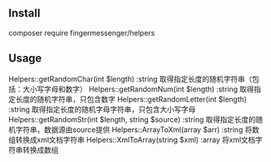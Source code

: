 ## Install
	
composer require fingermessenger/helpers

## Usage
	
Helpers::getRandomChar(int $length) :string 取得指定长度的随机字符串（包括：大小写字母和数字）
Helpers::getRandomNum(int $length) :string	取得指定长度的随机字符串，只包含数字
Helpers::getRandomLetter(int $length) :string 取得指定长度的随机字母字符串，只包含大小写字母
Helpers::getRandomStr(int $length, string $source) :string 取得指定长度的随机字符串，数据源由source提供
Helpers::ArrayToXml(array $arr) :string 将数组转换成xml文档字符串
Helpers::XmlToArray(string $xml) :array 将xml文档字符串转换成数组